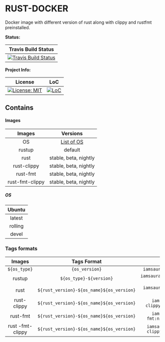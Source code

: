 # RUST-DOCKER

Docker image with different version of rust along with clippy and rustfmt preinstalled.

**Status:**

| Travis Build Status |
|:---:|
| [![Travis Build Status][build_badge]][build_link] |

**Project Info:**

| License | LoC |
|:-------:|:---:|
| [![License: MIT][license_badge]][license_link] | [![LoC][loc_badge]][loc_link] |

## Contains

#### Images

| Images          | Versions              |
|:---------------:|:---------------------:|
| OS              |[List of OS](#OS)      |
| rustup          | default               |
| rust            | stable, beta, nightly |
| rust-clippy     | stable, beta, nightly |
| rust-fmt        | stable, beta, nightly |
| rust-fmt-clippy | stable, beta, nightly |

##### OS

| Ubuntu  |
|:-------:|
| latest  |
| rolling |
| devel   |


### Tags formats

| Images | Tags Format| Example |
|:------:|:----------:|:-------:|
| ```${os_type}``` | ```{os_version}``` | ```iamsauravsharma/ubuntu:devel```         |
| rustup | ```${os_type}-${version}```  | ```iamsauravsharam/rustup:ubuntu-rolling``` |
| rust   | ```${rust_version}-${os_name}${os_version}``` | ```iamsauravsharma/rust:stable-ubuntulatest``` |
| rust-clippy       | ```${rust_version}-${os_name}${os_version}``` | ```iamsauravsharma/rust-clippy:stable-ubuntulatest```    |
| rust-fmt          | ```${rust_version}-${os_name}${os_version}``` | ```iamsauravsharma/rust-fmt:nightly-ubunturolling```     |
| rust -fmt-clippy  | ```${rust_version}-${os_name}${os_version}``` | ```iamsauravsharma/rust-fmt-clippy:beta-ubunturolling``` |

[build_badge]: https://img.shields.io/travis/com/iamsauravsharma/rust-docker.svg?logo=travis
[build_link]: https://travis-ci.com/iamsauravsharma/rust-docker

[license_badge]: https://img.shields.io/github/license/iamsauravsharma/rust-docker.svg
[license_link]: LICENSE

[loc_badge]: https://tokei.rs/b1/github/iamsauravsharma/rust-docker
[loc_link]: https://github.com/iamsauravsharma/rust-docker